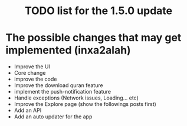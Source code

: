 <h1 align="center"> TODO list for the 1.5.0 update </h1>

# The possible changes that may get implemented (inxa2alah)

- Improve the UI
- Core change
- improve the code
- Improve the download quran feature
- implement the push-notification feature
- Handle exceptions (Network issues, Loading... etc)
- Improve the Explore page  (show the followings posts first)
- Add an API
- Add an auto updater for the app
